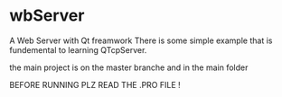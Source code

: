 wbServer
=========

A Web Server with Qt freamwork
There is some simple example that is fundemental to learning QTcpServer.

the main project is on the master branche and in the main folder


BEFORE RUNNING PLZ READ THE .PRO FILE !
